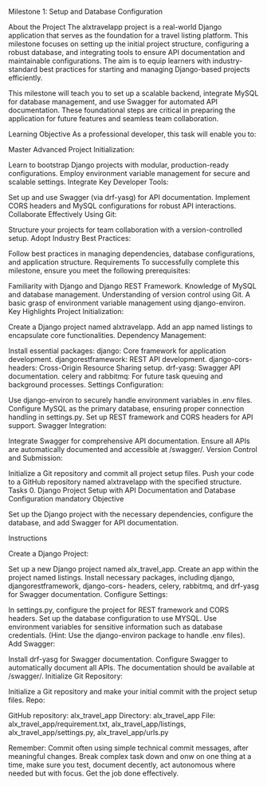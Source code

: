 Milestone 1: Setup and Database Configuration

About the Project
The alxtravelapp project is a real-world Django application that serves as the foundation for a travel listing platform. This milestone focuses on setting up the initial project structure, configuring a robust database, and integrating tools to ensure API documentation and maintainable configurations. The aim is to equip learners with industry-standard best practices for starting and managing Django-based projects efficiently.

This milestone will teach you to set up a scalable backend, integrate MySQL for database management, and use Swagger for automated API documentation. These foundational steps are critical in preparing the application for future features and seamless team collaboration.

Learning Objective
As a professional developer, this task will enable you to:

Master Advanced Project Initialization:

Learn to bootstrap Django projects with modular, production-ready configurations.
Employ environment variable management for secure and scalable settings.
Integrate Key Developer Tools:

Set up and use Swagger (via drf-yasg) for API documentation.
Implement CORS headers and MySQL configurations for robust API interactions.
Collaborate Effectively Using Git:

Structure your projects for team collaboration with a version-controlled setup.
Adopt Industry Best Practices:

Follow best practices in managing dependencies, database configurations, and application structure.
Requirements
To successfully complete this milestone, ensure you meet the following prerequisites:

Familiarity with Django and Django REST Framework.
Knowledge of MySQL and database management.
Understanding of version control using Git.
A basic grasp of environment variable management using django-environ.
Key Highlights
Project Initialization:

Create a Django project named alxtravelapp.
Add an app named listings to encapsulate core functionalities.
Dependency Management:

Install essential packages:
django: Core framework for application development.
djangorestframework: REST API development.
django-cors-headers: Cross-Origin Resource Sharing setup.
drf-yasg: Swagger API documentation.
celery and rabbitmq: For future task queuing and background processes.
Settings Configuration:

Use django-environ to securely handle environment variables in .env files.
Configure MySQL as the primary database, ensuring proper connection handling in settings.py.
Set up REST framework and CORS headers for API support.
Swagger Integration:

Integrate Swagger for comprehensive API documentation.
Ensure all APIs are automatically documented and accessible at /swagger/.
Version Control and Submission:

Initialize a Git repository and commit all project setup files.
Push your code to a GitHub repository named alxtravelapp with the specified structure.
Tasks
0. Django Project Setup with API Documentation and Database Configuration
mandatory
Objective

Set up the Django project with the necessary dependencies, configure the database, and add Swagger for API documentation.

Instructions

Create a Django Project:

Set up a new Django project named alx_travel_app.
Create an app within the project named listings.
Install necessary packages, including django, djangorestframework, django-cors- headers, celery, rabbitmq, and drf-yasg for Swagger documentation.
Configure Settings:

In settings.py, configure the project for REST framework and CORS headers.
Set up the database configuration to use MYSQL. Use environment variables for sensitive information such as database credentials. (Hint: Use the django-environ package to handle .env files).
Add Swagger:

Install drf-yasg for Swagger documentation.
Configure Swagger to automatically document all APIs. The documentation should be available at /swagger/.
Initialize Git Repository:

Initialize a Git repository and make your initial commit with the project setup files.
Repo:

GitHub repository: alx_travel_app
Directory: alx_travel_app
File: alx_travel_app/requirement.txt, alx_travel_app/listings, alx_travel_app/settings.py, alx_travel_app/urls.py


Remember: Commit often using simple technical commit messages, after meaningful changes. Break complex task down and onw on one thing at a time, make sure you test, document decently, act autonomous where needed but with focus. Get the job done effectively. 
